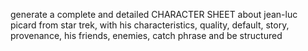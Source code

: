 generate a complete and detailed CHARACTER SHEET about jean-luc picard from star trek, with his characteristics, quality, default, story, provenance, his friends, enemies, catch phrase and be structured
